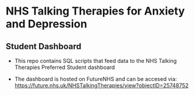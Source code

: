 
# NHS Talking Therapies for Anxiety and Depression
## Student Dashboard

- This repo contains SQL scripts that feed data to the NHS Talking Therapies Preferred Student dashboard

- The dashboard is hosted on FutureNHS and can be accesed via: https://future.nhs.uk/NHSTalkingTherapies/view?objectID=25748752 
